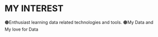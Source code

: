 # MY INTEREST
🟠Enthusiast learning data related technologies and tools.
🟠My Data and My love for Data
